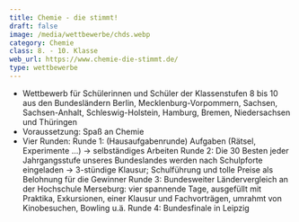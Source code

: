 ```yaml
---
title: Chemie - die stimmt!
draft: false
image: /media/wettbewerbe/chds.webp
category: Chemie
class: 8. - 10. Klasse
web_url: https://www.chemie-die-stimmt.de/
type: wettbewerbe
---
```

- Wettbewerb für Schülerinnen und Schüler der Klassenstufen 8 bis 10 aus den
Bundesländern Berlin, Mecklenburg-Vorpommern, Sachsen, Sachsen-Anhalt,
Schleswig-Holstein, Hamburg, Bremen, Niedersachsen und Thüringen
- Voraussetzung: Spaß an Chemie
- Vier Runden:
Runde 1: (Hausaufgabenrunde) Aufgaben (Rätsel, Experimente …) → selbständiges
Arbeiten
Runde 2: Die 30 Besten jeder Jahrgangsstufe unseres Bundeslandes werden nach
Schulpforte eingeladen → 3-stündige Klausur; Schulführung und tolle Preise als
Belohnung für die Gewinner
Runde 3: Bundesweiter Ländervergleich an der
Hochschule Merseburg: vier spannende Tage, ausgefüllt mit Praktika,
Exkursionen, einer Klausur und Fachvorträgen, umrahmt von Kinobesuchen,
Bowling u.ä.
Runde 4: Bundesfinale in Leipzig
